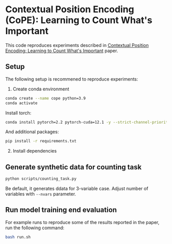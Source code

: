 # Contextual Position Encoding (CoPE): Learning to Count What's Important

This code reproduces experiments described in [Contextual Position Encoding: Learning to Count What's Important](https://arxiv.org/pdf/2405.18719) paper.

## Setup

The following setup is recommened to reproduce experiments:

1. Create conda environment

```bash
conda create --name cope python=3.9
conda activate
```

Install torch:
```bash
conda install pytorch=2.2 pytorch-cuda=12.1 -y --strict-channel-priority --override-channels -c pytorch -c nvidia -c conda-forge
```

And additional packages:
```bash
pip install -r requirements.txt
```

2. Install dependencies

## Generate synthetic data for counting task

```bash
python scripts/counting_task.py
```

Be default, it generates ddata for 3-variable case. Adjust number of variables with `--nvars` parameter.

## Run model training end evaluation

For example runs to reproduce some of the results reported in the paper, run the following command:

```bash
bash run.sh
```
